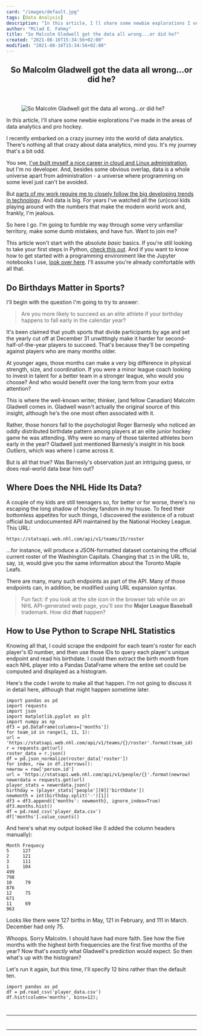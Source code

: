 ```yaml
---
card: "/images/default.jpg"
tags: [Data Analysis]
description: "In this article, I ll share some newbie explorations I ve mad"
author: "Milad E. Fahmy"
title: "So Malcolm Gladwell got the data all wrong...or did he?"
created: "2021-08-16T15:34:56+02:00"
modified: "2021-08-16T15:34:56+02:00"
---
```

<div class="site-wrapper">
<main id="site-main" class="site-main outer">
<div class="inner">
<article class="post-full post tag-data-analysis tag-data-analytics tag-python ">
<header class="post-full-header">
<h1 class="post-full-title">So Malcolm Gladwell got the data all wrong...or did he?</h1>
</header>
<figure class="post-full-image">
<picture>
<source media="(max-width: 700px)" sizes="1px" srcset="data:image/gif;base64,R0lGODlhAQABAIAAAAAAAP///yH5BAEAAAAALAAAAAABAAEAAAIBRAA7 1w">
<source media="(min-width: 701px)" sizes="(max-width: 800px) 400px,
(max-width: 1170px) 700px,
1400px" srcset="/news/content/images/size/w300/2020/12/analytics-3268935_640.png 300w,
/news/content/images/size/w600/2020/12/analytics-3268935_640.png 600w,
/news/content/images/size/w1000/2020/12/analytics-3268935_640.png 1000w,
/news/content/images/size/w2000/2020/12/analytics-3268935_640.png 2000w">
<img onerror="this.style.display='none'" src="/news/content/images/size/w2000/2020/12/analytics-3268935_640.png" alt="So Malcolm Gladwell got the data all wrong...or did he?">
</picture>
</figure>
<section class="post-full-content">
<div class="post-content">
<p>In this article, I'll share some newbie explorations I've made in the areas of data analytics and pro hockey.</p><p>I recently embarked on a crazy journey into the world of data analytics. There's nothing all that crazy about data analytics, mind you. It's my journey that's a bit odd. </p><p>You see, <a href="https://bootstrap-it.com/davidclinton">I've built myself a nice career in cloud and Linux administration</a>, but I'm no developer. And, besides some obvious overlap, data is a whole universe apart from administration - a universe where programming on some level just can't be avoided.</p><p>But <a href="https://bootstrap-it.com/davidclinton/keeping-up/">parts of my work require me to closely follow the big developing trends in technology</a>. And data is big. For years I've watched all the (un)cool kids playing around with the numbers that make the modern world work and, frankly, I'm jealous. </p><p>So here I go. I'm going to fumble my way through some very unfamiliar territory, make some dumb mistakes, and have fun. Want to join me?</p><p>This article won't start with the absolute <em>basic</em> basics. If you're still looking to take your first steps in Python, <a href="https://www.python.org/about/gettingstarted/">check this out</a>. And if you want to know how to get started with a programming environment like the Jupyter notebooks I use, <a href="https://jupyter-notebook-beginner-guide.readthedocs.io/en/latest/">look over here</a>. I'll assume you're already comfortable with all that.</p><h2 id="do-birthdays-matter-in-sports">Do Birthdays Matter in Sports?</h2><p>I'll begin with the question I'm going to try to answer: </p><blockquote>Are you more likely to succeed as an elite athlete if your birthday happens to fall early in the calendar year?</blockquote><p>It's been claimed that youth sports that divide participants by age and set the yearly cut off at December 31 unwittingly make it harder for second-half-of-the-year players to succeed. That's because they'll be competing against players who are many months older. </p><p>At younger ages, those months can make a very big difference in physical strength, size, and coordination. If you were a minor league coach looking to invest in talent for a better team in a stronger league, who would you choose? And who would benefit over the long term from your extra attention?</p><p>This is where the well-known writer, thinker, (and fellow Canadian) Malcolm Gladwell comes in. Gladwell wasn't actually the original source of this insight, although he's the one most often associated with it. </p><p>Rather, those honors fall to the psychologist Roger Barnesly who noticed an oddly distributed birthdate pattern among players at an elite junior hockey game he was attending. Why were so many of those talented athletes born early in the year? Gladwell just mentioned Barnesly's insight in his book <em>Outliers</em>, which was where I came across it.</p><p>But is all that true? Was Barnesly's observation just an intriguing guess, or does real-world data bear him out?</p><h2 id="where-does-the-nhl-hide-its-data">Where Does the NHL Hide Its Data?</h2><p>A couple of my kids are still teenagers so, for better or for worse, there's no escaping the long shadow of hockey fandom in my house. To feed their bottomless appetites for such things, I discovered the existence of a robust official but undocumented API maintained by the National Hockey League. This URL:</p><pre><code>https://statsapi.web.nhl.com/api/v1/teams/15/roster
</code></pre><p>...for instance, will produce a JSON-formatted dataset containing the official current roster of the Washington Capitals. Changing that <code>15</code> in the URL to, say, <code>10</code>, would give you the same information about the Toronto Maple Leafs. </p><p>There are many, many such endpoints as part of the API. Many of those endpoints can, in addition, be modified using URL expansion syntax.</p><blockquote>Fun fact: if you look at the site icon in the browser tab while on an NHL API-generated web page, you'll see the <strong>Major League Baseball</strong> trademark. How did <em><strong>that</strong></em> happen?</blockquote><h2 id="how-to-use-python-to-scrape-nhl-statistics">How to Use Python to Scrape NHL Statistics</h2><p>Knowing all that, I could scrape the endpoint for each team's roster for each player's ID number, and then use those IDs to query each player's unique endpoint and read his birthdate. I could then extract the birth month from each NHL player into a Pandas DataFrame where the entire set could be computed and displayed as a histogram.</p><p>Here's the code I wrote to make all that happen. I'm not going to discuss it in detail here, although that might happen sometime later.</p><pre><code>import pandas as pd
import requests
import json
import matplotlib.pyplot as plt
import numpy as np
df3 = pd.DataFrame(columns=['months'])
for team_id in range(1, 11, 1):
url = 'https://statsapi.web.nhl.com/api/v1/teams/{}/roster'.format(team_id)
r = requests.get(url)
roster_data = r.json()
df = pd.json_normalize(roster_data['roster'])
for index, row in df.iterrows():
newrow = row['person.id']
url = 'https://statsapi.web.nhl.com/api/v1/people/{}'.format(newrow)
newerdata = requests.get(url)
player_stats = newerdata.json()
birthday = (player_stats['people'][0]['birthDate'])
newmonth = int(birthday.split('-')[1])
df3 = df3.append({'months': newmonth}, ignore_index=True)
df3.months.hist()
df = pd.read_csv('player_data.csv')
df['months'].value_counts()
</code></pre><p>And here's what my output looked like (I added the column headers manually):</p><pre><code>Month Frequecy
5     127
2     121
3     111
1     104
499
798
10     79
876
12     75
671
11     69
963
</code></pre><p>Looks like there were 127 births in May, 121 in February, and 111 in March. December had only 75.</p><p>Whoops. Sorry Malcolm. I should have had more faith. See how the five months with the highest birth frequencies are the first five months of the year? Now that's <em>exactly</em> what Gladwell's prediction would expect. So then what's up with the histogram?</p><p>Let's run it again, but this time, I'll specify 12 bins rather than the default ten.</p><pre><code>import pandas as pd
df = pd.read_csv('player_data.csv')
df.hist(column='months', bins=12);
</div>
<hr>
<hr>
</section>
</article>
</div>
</main>
</div>
<!-- Google Tag Manager (noscript) -->
<!-- End Google Tag Manager (noscript) -->
